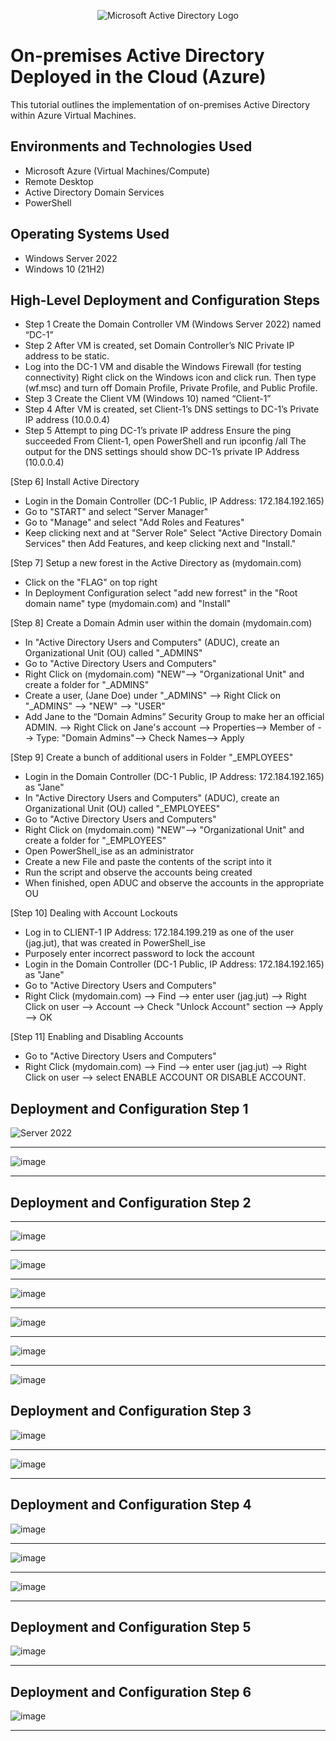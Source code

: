 <p align="center">
<img src="https://i.imgur.com/pU5A58S.png" alt="Microsoft Active Directory Logo"/>
</p>

<h1>On-premises Active Directory Deployed in the Cloud (Azure)</h1>
This tutorial outlines the implementation of on-premises Active Directory within Azure Virtual Machines.<br />


<h2>Environments and Technologies Used</h2>

- Microsoft Azure (Virtual Machines/Compute)
- Remote Desktop
- Active Directory Domain Services
- PowerShell

<h2>Operating Systems Used </h2>

- Windows Server 2022
- Windows 10 (21H2)

<h2>High-Level Deployment and Configuration Steps</h2>

- Step 1 Create the Domain Controller VM (Windows Server 2022) named “DC-1” 
- Step 2 After VM is created, set Domain Controller’s NIC Private IP address to be static.
- Log into the  DC-1 VM and disable the Windows Firewall (for testing connectivity) Right click on the Windows icon and click run. Then type (wf.msc) and turn off Domain Profile, Private Profile, and Public Profile.
- Step 3 Create the Client VM (Windows 10) named “Client-1”
- Step 4 After VM is created, set Client-1’s DNS settings to DC-1’s Private IP address (10.0.0.4)
- Step 5 Attempt to ping DC-1’s private IP address
Ensure the ping succeeded
From Client-1, open PowerShell and run ipconfig /all
The output for the DNS settings should show DC-1’s private IP Address (10.0.0.4)

 [Step 6] Install Active Directory
- Login in the Domain Controller (DC-1 Public, IP Address: 172.184.192.165)
- Go to "START" and select "Server Manager"
- Go to "Manage" and select "Add Roles and Features"
- Keep clicking next and at "Server Role" Select "Active Directory Domain Services" then Add Features, and keep clicking next and "Install."

[Step 7] Setup a new forest in the Active Directory as (mydomain.com)
- Click on the "FLAG" on top right
- In Deployment Configuration select "add new forrest" in the "Root domain name" type (mydomain.com) and "Install"

[Step 8] Create a Domain Admin user within the domain (mydomain.com)
- In "Active Directory Users and Computers" (ADUC), create an Organizational Unit (OU) called "_ADMINS"
- Go to "Active Directory Users and Computers"
- Right Click on (mydomain.com) "NEW"--> "Organizational Unit" and create a folder for "_ADMINS"
- Create a user, (Jane Doe) under "_ADMINS" --> Right Click on "_ADMINS" --> "NEW" --> "USER"
- Add Jane to the “Domain Admins” Security Group to make her an official ADMIN. --> Right Click on Jane's account --> Properties--> Member of --> Type: "Domain Admins"--> Check Names--> Apply

[Step 9] Create a bunch of additional users in Folder "_EMPLOYEES" 
- Login in the Domain Controller (DC-1 Public, IP Address: 172.184.192.165) as "Jane"
- In "Active Directory Users and Computers" (ADUC), create an Organizational Unit (OU) called "_EMPLOYEES"
- Go to "Active Directory Users and Computers"
- Right Click on (mydomain.com) "NEW"--> "Organizational Unit" and create a folder for "_EMPLOYEES"
- Open PowerShell_ise as an administrator
- Create a new File and paste the contents of the script into it
- Run the script and observe the accounts being created
- When finished, open ADUC and observe the accounts in the appropriate OU

[Step 10] Dealing with Account Lockouts
- Log in to CLIENT-1 IP Address: 172.184.199.219 as one of the user (jag.jut), that was created in PowerShell_ise
- Purposely enter incorrect password to lock the account 
- Login in the Domain Controller (DC-1 Public, IP Address: 172.184.192.165) as "Jane"
- Go to "Active Directory Users and Computers"
- Right Click (mydomain.com) --> Find --> enter user (jag.jut) --> Right Click on user --> Account --> Check "Unlock Account" section --> Apply --> OK

[Step 11] Enabling and Disabling Accounts
- Go to "Active Directory Users and Computers"
- Right Click (mydomain.com) --> Find --> enter user (jag.jut) --> Right Click on user --> select ENABLE ACCOUNT OR DISABLE ACCOUNT.


 
       


<h2>Deployment and Configuration Step 1</h2>

<p>
  
![Server 2022](https://github.com/user-attachments/assets/e00cda20-9dea-418e-ba26-2166e34a64dd)
____________________________________________________________________________________________________
![image](https://github.com/user-attachments/assets/24966794-2a24-4a2e-8235-42cc71adab28)
____________________________________________________________________________________________________



<h2>Deployment and Configuration Step 2</h2>


____________________________________________________________________________________________________
![image](https://github.com/user-attachments/assets/b74b1717-efb0-4969-b20b-c8514825c193)
____________________________________________________________________________________________________
![image](https://github.com/user-attachments/assets/8572acdc-45ef-47e8-bc40-60d9b3551ec4)
____________________________________________________________________________________________________
![image](https://github.com/user-attachments/assets/790bc2e0-7c0b-4ed0-a5cd-19883ff5cee4)
____________________________________________________________________________________________________
![image](https://github.com/user-attachments/assets/eb238244-b9f5-4c5a-9e99-c01a73887def)
____________________________________________________________________________________________________
![image](https://github.com/user-attachments/assets/de943591-ef05-4547-9855-04931ca6da27)
____________________________________________________________________________________________________
![image](https://github.com/user-attachments/assets/a37f8c70-b3ee-4d9b-996e-b96213005748)



<h2>Deployment and Configuration Step 3</h2>


![image](https://github.com/user-attachments/assets/ac27b990-b14a-4eca-ac1a-31d4f8279acd)
____________________________________________________________________________________________________
![image](https://github.com/user-attachments/assets/7e0a3d3b-29aa-4c78-b53e-8af378c1354c)
____________________________________________________________________________________________________


</p>

<h2>Deployment and Configuration Step 4</h2>

<p>
  
![image](https://github.com/user-attachments/assets/f3c31044-8cab-46a8-9058-67cf0c99be06)
____________________________________________________________________________________________________
![image](https://github.com/user-attachments/assets/88d546cf-ad8c-4292-a79b-bd5d72f4b72a)
____________________________________________________________________________________________________
![image](https://github.com/user-attachments/assets/92e96df8-336d-4ccb-8dba-b577f240b196)
____________________________________________________________________________________________________


</p>

<h2>Deployment and Configuration Step 5</h2>

<p>
  
![image](https://github.com/user-attachments/assets/a4c87145-4132-48d2-82b4-2cf1cf53cd0e)
____________________________________________________________________________________________________

</p>

<h2>Deployment and Configuration Step 6</h2>

<p>
  
![image](https://github.com/user-attachments/assets/a4c87145-4132-48d2-82b4-2cf1cf53cd0e)
____________________________________________________________________________________________________

</p>




